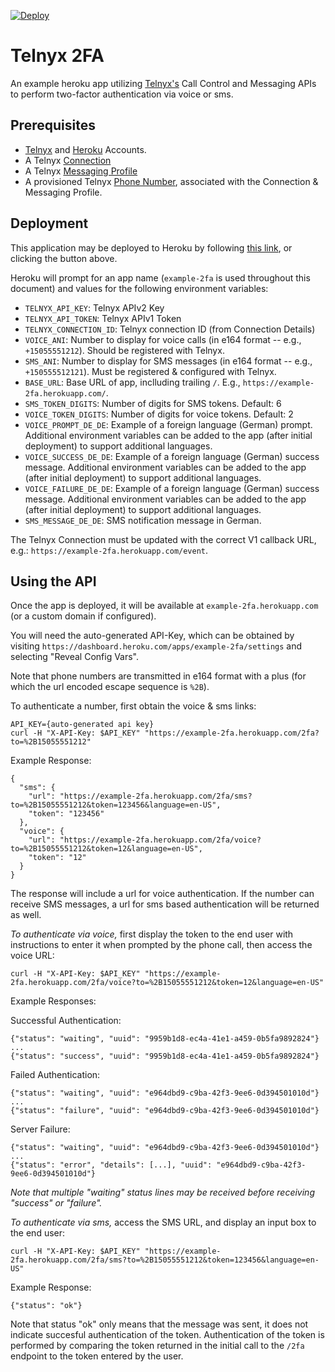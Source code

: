 [![Deploy](https://www.herokucdn.com/deploy/button.svg)](https://heroku.com/deploy)

# Telnyx 2FA

An example heroku app utilizing [Telnyx's](https://telnyx.com) Call Control and Messaging APIs to perform two-factor authentication via voice or sms.

## Prerequisites

- [Telnyx](https://telnyx.com/sign-up) and [Heroku](https://signup.heroku.com/) Accounts.
- A Telnyx [Connection](https://portal.telnyx.com/#/app/connections)
- A Telnyx [Messaging Profile](https://portal.telnyx.com/#/app/messaging)
- A provisioned Telnyx [Phone Number](https://portal.telnyx.com/#/app/numbers/my-numbers), associated with the Connection & Messaging Profile.

## Deployment

This application may be deployed to Heroku by following [this link](https://heroku.com/deploy), or clicking the button above.

Heroku will prompt for an app name (`example-2fa` is used throughout this document) and values for the following environment variables:

- `TELNYX_API_KEY`: Telnyx APIv2 Key
- `TELNYX_API_TOKEN`: Telnyx APIv1 Token
- `TELNYX_CONNECTION_ID`: Telnyx connection ID (from Connection Details)
- `VOICE_ANI`: Number to display for voice calls (in e164 format -- e.g., `+15055551212`). Should be registered with Telnyx.
- `SMS_ANI`: Number to display for SMS messages (in e164 format -- e.g., `+150555512121`). Must be registered & configured with Telnyx.
- `BASE_URL`: Base URL of app, inclluding trailing `/`. E.g., `https://example-2fa.herokuapp.com/`.
- `SMS_TOKEN_DIGITS`: Number of digits for SMS tokens. Default: 6
- `VOICE_TOKEN_DIGITS`: Number of digits for voice tokens. Default: 2
- `VOICE_PROMPT_DE_DE`: Example of a foreign language (German) prompt. Additional environment variables can be added to the app (after initial deployment) to support additional languages.
- `VOICE_SUCCESS_DE_DE`: Example of a foreign language (German) success message. Additional environment variables can be added to the app (after initial deployment) to support additional languages.
- `VOICE_FAILURE_DE_DE`: Example of a foreign language (German) success message. Additional environment variables can be added to the app (after initial deployment) to support additional languages.
- `SMS_MESSAGE_DE_DE`: SMS notification message in German.

The Telnyx Connection must be updated with the correct V1 callback URL, e.g.: `https://example-2fa.herokuapp.com/event`.


## Using the API

Once the app is deployed, it will be available at `example-2fa.herokuapp.com` (or a custom domain if configured).

You will need the auto-generated API-Key, which can be obtained by visiting `https://dashboard.heroku.com/apps/example-2fa/settings`
and selecting "Reveal Config Vars".

Note that phone numbers are transmitted in e164 format with a plus (for which the url encoded escape sequence is `%2B`).

To authenticate a number, first obtain the voice & sms links:

```
API_KEY={auto-generated api key}
curl -H "X-API-Key: $API_KEY" "https://example-2fa.herokuapp.com/2fa?to=%2B15055551212"
```

Example Response:
```
{
  "sms": {
    "url": "https://example-2fa.herokuapp.com/2fa/sms?to=%2B15055551212&token=123456&language=en-US",
    "token": "123456"
  },
  "voice": {
    "url": "https://example-2fa.herokuapp.com/2fa/voice?to=%2B15055551212&token=12&language=en-US",
    "token": "12"
  }
}
```

The response will include a url for voice authentication. If the number can receive SMS messages, a url for sms based authentication will be returned as well.

_To authenticate via voice,_ first display the token to the end user with instructions to enter it when prompted by the phone call, then access the voice URL:
```
curl -H "X-API-Key: $API_KEY" "https://example-2fa.herokuapp.com/2fa/voice?to=%2B15055551212&token=12&language=en-US"
```

Example Responses:

Successful Authentication:
```
{"status": "waiting", "uuid": "9959b1d8-ec4a-41e1-a459-0b5fa9892824"}
...
{"status": "success", "uuid": "9959b1d8-ec4a-41e1-a459-0b5fa9892824"}
```

Failed Authentication:
```
{"status": "waiting", "uuid": "e964dbd9-c9ba-42f3-9ee6-0d394501010d"}
...
{"status": "failure", "uuid": "e964dbd9-c9ba-42f3-9ee6-0d394501010d"}
```

Server Failure:
```
{"status": "waiting", "uuid": "e964dbd9-c9ba-42f3-9ee6-0d394501010d"}
...
{"status": "error", "details": [...], "uuid": "e964dbd9-c9ba-42f3-9ee6-0d394501010d"}
```


*Note that multiple "waiting" status lines may be received before receiving "success" or "failure".*

_To authenticate via sms,_ access the SMS URL, and display an input box to the end user:
```
curl -H "X-API-Key: $API_KEY" "https://example-2fa.herokuapp.com/2fa/sms?to=%2B15055551212&token=123456&language=en-US"
```

Example Response:
```
{"status": "ok"}
```

Note that status "ok" only means that the message was sent, it does not indicate succesful authentication of the token. Authentication of the token is performed by comparing the token returned in the initial call to the `/2fa` endpoint to the token entered by the user. 

